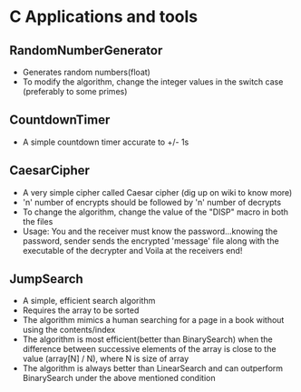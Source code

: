 C Applications and tools
=====================================

RandomNumberGenerator
-------------------------------------
* Generates random numbers(float)
* To modify the algorithm, change the integer values in the switch case (preferably to some primes)

CountdownTimer
-------------------------------------
* A simple countdown timer accurate to +/- 1s

CaesarCipher
-------------------------------------
* A very simple cipher called Caesar cipher (dig up on wiki to know more)
* 'n' number of encrypts should be followed by 'n' number of decrypts
* To change the algorithm, change the value of the "DISP" macro in both the files
* Usage: You and the receiver must know the password...knowing the password, sender sends the encrypted 'message' file along with the executable of the decrypter and Voila at the receivers end!

JumpSearch
------------------------------------
* A simple, efficient search algorithm
* Requires the array to be sorted
* The algorithm mimics a human searching for a page in a book without using the contents/index
* The algorithm is most efficient(better than BinarySearch) when the difference between successive elements of the array is close to the value (array[N] / N), where N is size of array
 * The algorithm is always better than LinearSearch and can outperform BinarySearch under the above mentioned condition

